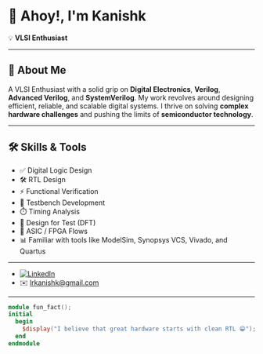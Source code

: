 # 👋 Ahoy!, I'm Kanishk

💡 **VLSI Enthusiast**

---

## 🧠 About Me

A VLSI Enthusiast with a solid grip on **Digital Electronics**, **Verilog**, **Advanced Verilog**, and **SystemVerilog**. My work revolves around designing efficient, reliable, and scalable digital systems. I thrive on solving **complex hardware challenges** and pushing the limits of **semiconductor technology**.

---

## 🛠️ Skills & Tools

- ✅ Digital Logic Design
- 🛠️ RTL Design
- ⚡ Functional Verification
- 🧪 Testbench Development
- ⏱️ Timing Analysis
- 🧩 Design for Test (DFT)
- 📐 ASIC / FPGA Flows
- 📊 Familiar with tools like ModelSim, Synopsys VCS, Vivado, and Quartus

---

- [![LinkedIn](https://img.shields.io/badge/LinkedIn-blue?style=flat&logo=linkedin)]([linkedin.com/in/kanishk-rajamani-378439261](https://www.linkedin.com/in/kanishk-rajamani-378439261?lipi=urn%3Ali%3Apage%3Ad_flagship3_profile_view_base_contact_details%3B0XhXmWCQQsSHpXlKVQwYgA%3D%3D)) 
- ✉️ lrkanishk@gmail.com

---

```verilog
module fun_fact();
initial
  begin
    $display("I believe that great hardware starts with clean RTL 😁");
  end
endmodule
```
